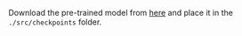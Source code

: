 Download the pre-trained model from [here](https://huggingface.co/Jiabin99/GraphGPT-7B-mix-all/tree/main) and place it in the `./src/checkpoints` folder.
